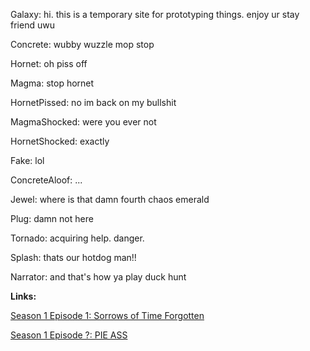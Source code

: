 Galaxy: hi. this is a temporary site for prototyping things. enjoy ur stay friend uwu

Concrete: wubby wuzzle mop stop

Hornet: oh piss off

Magma: stop hornet

HornetPissed: no im back on my bullshit

MagmaShocked: were you ever not

HornetShocked: exactly

Fake: lol

ConcreteAloof: ...

Jewel: where is that damn fourth chaos emerald

Plug: damn not here

Tornado: acquiring help. danger.

Splash: thats our hotdog man!!

Narrator: and that's how ya play duck hunt

**Links:**

[Season 1 Episode 1: Sorrows of Time Forgotten](CR_S1_E01.htm)

[Season 1 Episode ?: PIE ASS](CR_S1_PIEASS.htm)


<script src="assets/js/mugshots.js"></script>
